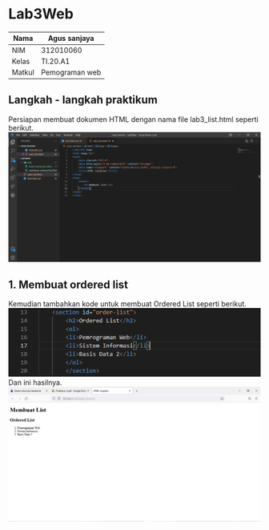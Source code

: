 # Lab3Web

| Nama          | Agus sanjaya   |
|-------------- | ---------------|
| NIM           | 312010060      |
| Kelas         | TI.20.A1       |
| Matkul        | Pemograman web |


## Langkah - langkah praktikum
Persiapan membuat dokumen HTML dengan nama file lab3_list.html seperti berikut.
![Lab3web](img/langkah%20langkah.PNG)

## 1. Membuat ordered list
Kemudian tambahkan kode untuk membuat Ordered List seperti berikut.
![Lab3web](img/kode%20ordered%20list.PNG)
 Dan ini hasilnya.
![Lab3web](img/membuat%20ordered%20list.PNG)